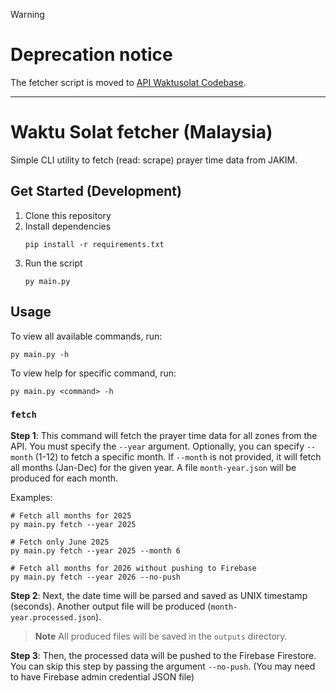 > [!WARNING]
>
> # Deprecation notice
>
> The fetcher script is moved to [API Waktusolat Codebase](https://github.com/mptwaktusolat/api-waktusolat-x).

---

# Waktu Solat fetcher (Malaysia)

Simple CLI utility to fetch (read: scrape) prayer time data from JAKIM.

## Get Started (Development)

1. Clone this repository
2. Install dependencies
   ```pwsh
   pip install -r requirements.txt
   ```
3. Run the script
   ```pwsh
   py main.py
   ```

## Usage

To view all available commands, run:

```pwsh
py main.py -h
```

To view help for specific command, run:

```pwsh
py main.py <command> -h
```

### `fetch`

**Step 1**: This command will fetch the prayer time data for all zones from the API.
You must specify the `--year` argument. Optionally, you can specify `--month` (1-12) to fetch
a specific month. If `--month` is not provided, it will fetch all months (Jan-Dec) for the given year.
A file `month-year.json` will be produced for each month.

Examples:

```pwsh
# Fetch all months for 2025
py main.py fetch --year 2025

# Fetch only June 2025
py main.py fetch --year 2025 --month 6

# Fetch all months for 2026 without pushing to Firebase
py main.py fetch --year 2026 --no-push
```

**Step 2**: Next, the date time will be parsed and saved as UNIX timestamp (seconds). Another
output file will be produced (`month-year.processed.json`).

> **Note** All produced files will be saved in the `outputs` directory.

**Step 3**: Then, the processed data will be pushed to the Firebase Firestore. You can skip
this step by passing the argument `--no-push`. (You may need to have Firebase admin credential JSON file)
